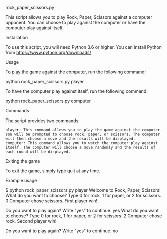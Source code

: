 rock_paper_scissors.py

This script allows you to play Rock, Paper, Scissors against a computer opponent. You can choose to play against the computer or have the computer play against itself.

Installation

To use this script, you will need Python 3.6 or higher. You can install Python from https://www.python.org/downloads/

Usage

To play the game against the computer, run the following command:

python rock_paper_scissors.py player

To have the computer play against itself, run the following command:

python rock_paper_scissors.py computer

Commands

The script provides two commands:

    player: This command allows you to play the game against the computer. You will be prompted to choose rock, paper, or scissors. The computer will then choose a move and the results will be displayed.
    computer: This command allows you to watch the computer play against itself. The computer will choose a move randomly and the results of each round will be displayed.

Exiting the game

To exit the game, simply type quit at any time.

Example usage

$ python rock_paper_scissors.py player
Welcome to Rock, Paper, Scissors!
What do you want to choose? Type 0 for rock, 1 for paper, or 2 for scissors.
0
Computer chose scissors.
First player win!

Do you want to play again? Write "yes" to continue.
yes
What do you want to choose? Type 0 for rock, 1 for paper, or 2 for scissors.
2
Computer chose rock.
Second player win!

Do you want to play again? Write "yes" to continue.
no
